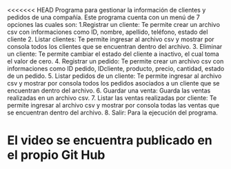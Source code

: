<<<<<<< HEAD
Programa para gestionar la información de clientes y pedidos de una compañía.
Este programa cuenta con un menú de 7 opciones las cuales son:
1.Registrar un cliente: Te permite crear un archivo csv con informaciones como ID, nombre, apellido, teléfono, estado del cliente
2. Listar clientes: Te permite ingresar al archivo csv y mostrar por consola todos los clientes que se encuentran dentro del archivo.
3. Eliminar un cliente: Te permite cambiar el estado del cliente a inactivo, el cual toma el valor de cero.
4. Registrar un pedido: Te permite crear un archivo csv con informaciones como ID pedido, IDcliente, producto, precio, cantidad, estado de un pedido.
5. Listar pedidos de un cliente: Te permite ingresar al archivo csv y mostrar por consola todos los pedidos asociados a un cliente que se encuentran dentro del archivo.
6. Guardar una venta: Guarda las ventas realizadas en un archivo csv.
7. Listar las ventas realizadas por cliente: Te permite ingresar al archivo csv y mostrar por consola todas las ventas que se encuentran dentro del archivo.
8. Salir: Para la ejecución del programa.

El video se encuentra publicado en el propio Git Hub
=======

